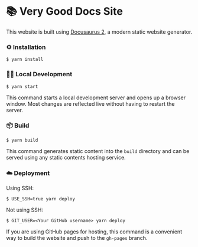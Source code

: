 # 📚 Very Good Docs Site

This website is built using [Docusaurus 2](https://docusaurus.io/), a modern static website generator.

### ⚙️ Installation

```
$ yarn install
```

### 🧑‍💻 Local Development

```
$ yarn start
```

This command starts a local development server and opens up a browser window. Most changes are reflected live without having to restart the server.

### 📦 Build

```
$ yarn build
```

This command generates static content into the `build` directory and can be served using any static contents hosting service.

### ☁️ Deployment

Using SSH:

```
$ USE_SSH=true yarn deploy
```

Not using SSH:

```
$ GIT_USER=<Your GitHub username> yarn deploy
```

If you are using GitHub pages for hosting, this command is a convenient way to build the website and push to the `gh-pages` branch.

